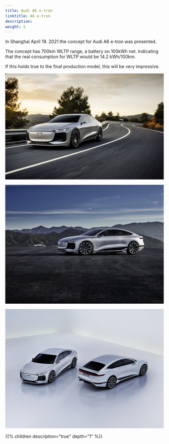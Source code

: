 ```yaml
---
title: Audi A6 e-tron
linktitle: A6 e-tron
description: 
weight: 5
---
```


In Shanghai April 19. 2021 the concept for Audi A6 e-tron was presented.

The concept has 700km WLTP range, a battery on 100kWh net. Indicating that the real consumption for WLTP would be 14.2 kWh/100km.

If this holds true to the final production model, this will be very impressive. 

![A6 e-tron](a6-etron-1.jpg "A6 e-tron concept")

![A6 e-tron](a6-etron-2.jpg "A6 e-tron concept")

![A6 e-tron](a6-etron-3.jpg "A6 e-tron concept")

{{% children description="true" depth="1" %}}
